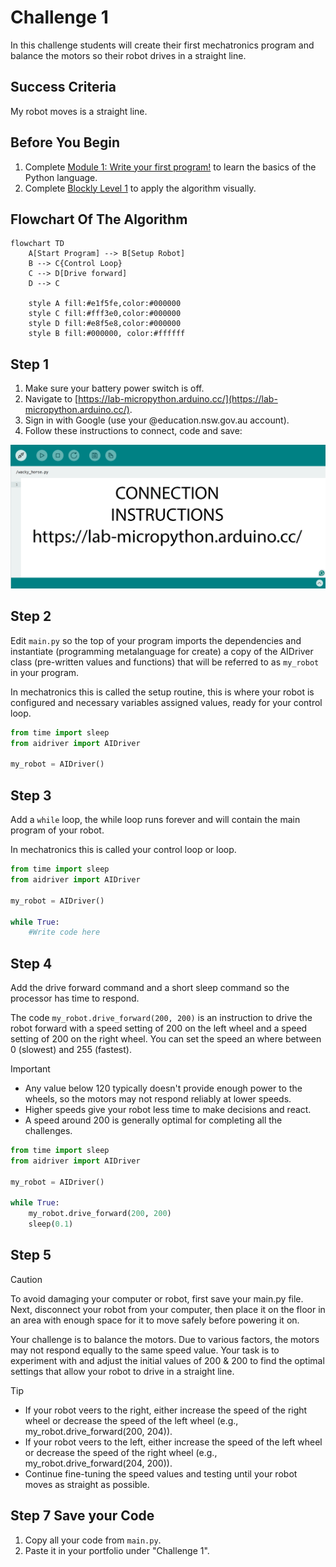 # Challenge 1

In this challenge students will create their first mechatronics program and balance the motors so their robot drives in a straight line.

## Success Criteria

My robot moves is a straight line.

## Before You Begin

1. Complete [Module 1: Write your first program!](https://groklearning.com/learn/python-for-beginners/1/0/) to learn the basics of the Python language.
2. Complete [Blockly Level 1](https://blockly.games/maze?lang=en&level=1&&skin=0) to apply the algorithm visually.

## Flowchart Of The Algorithm

```mermaid
flowchart TD
    A[Start Program] --> B[Setup Robot]
    B --> C{Control Loop}
    C --> D[Drive forward]
    D --> C

    style A fill:#e1f5fe,color:#000000
    style C fill:#fff3e0,color:#000000
    style D fill:#e8f5e8,color:#000000
    style B fill:#000000, color:#ffffff
```

## Step 1

1. Make sure your battery power switch is off.
2. Navigate to [https://lab-micropython.arduino.cc/](https://lab-micropython.arduino.cc/).
3. Sign in with Google (use your @education.nsw.gov.au account).
4. Follow these instructions to connect, code and save:

![Animated connection instructions](images/instructions.gif "Animated connection instructions")

## Step 2

Edit `main.py` so the top of your program imports the dependencies and instantiate (programming metalanguage for create) a copy of the AIDriver class (pre-written values and functions) that will be referred to as `my_robot` in your program.

In mechatronics this is called the setup routine, this is where your robot is configured and necessary variables assigned values, ready for your control loop.

```python
from time import sleep
from aidriver import AIDriver

my_robot = AIDriver()
```

## Step 3

Add a `while` loop, the while loop runs forever and will contain the main program of your robot.

In mechatronics this is called your control loop or loop.

```python
from time import sleep
from aidriver import AIDriver

my_robot = AIDriver()

while True:
    #Write code here
```

## Step 4

Add the drive forward command and a short sleep command so the processor has time to respond.

The code `my_robot.drive_forward(200, 200)` is an instruction to drive the robot forward with a speed setting of 200 on the left wheel and a speed setting of 200 on the right wheel. You can set the speed an where between 0 (slowest) and 255 (fastest).

> [!Important]
>
> - Any value below 120 typically doesn't provide enough power to the wheels, so the motors may not respond reliably at lower speeds.
> - Higher speeds give your robot less time to make decisions and react.
> - A speed around 200 is generally optimal for completing all the challenges.

```python
from time import sleep
from aidriver import AIDriver

my_robot = AIDriver()

while True:
    my_robot.drive_forward(200, 200)
    sleep(0.1)
```

## Step 5

> [!Caution]
> To avoid damaging your computer or robot, first save your main.py file. Next, disconnect your robot from your computer, then place it on the floor in an area with enough space for it to move safely before powering it on.

Your challenge is to balance the motors. Due to various factors, the motors may not respond equally to the same speed value. Your task is to experiment with and adjust the initial values of 200 & 200 to find the optimal settings that allow your robot to drive in a straight line.

> [!Tip]
>
> - If your robot veers to the right, either increase the speed of the right wheel or decrease the speed of the left wheel (e.g., my_robot.drive_forward(200, 204)).
> - If your robot veers to the left, either increase the speed of the left wheel or decrease the speed of the right wheel (e.g., my_robot.drive_forward(204, 200)).
> - Continue fine-tuning the speed values and testing until your robot moves as straight as possible.

## Step 7 Save your Code

1. Copy all your code from `main.py`.
2. Paste it in your portfolio under "Challenge 1".
